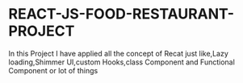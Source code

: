 # REACT-JS-FOOD-RESTAURANT-PROJECT
In this Project I have applied all the concept of Recat just like,Lazy loading,Shimmer UI,custom Hooks,class Component and Functional Component or lot of things
